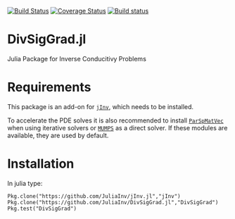[![Build Status](https://travis-ci.org/JuliaInv/DivSigGrad.jl.svg?branch=master)](https://travis-ci.org/JuliaInv/DivSigGrad.jl)
[![Coverage Status](https://coveralls.io/repos/github/JuliaInv/DivSigGrad.jl/badge.svg?branch=master)](https://coveralls.io/github/JuliaInv/DivSigGrad.jl?branch=master)
[![Build status](https://ci.appveyor.com/api/projects/status/rkal2ya6u0vd0vl0?svg=true)](https://ci.appveyor.com/project/lruthotto/divsiggrad-jl)


# DivSigGrad.jl
Julia Package for Inverse Conducitivy Problems

# Requirements
This package is an add-on for [`jInv`](https://github.com/JuliaInv/jInv.jl), which needs to be installed. 

To accelerate the PDE solves it is also recommended to install [`ParSpMatVec`](https://github.com/lruthotto/ParSpMatVec) when using iterative solvers or [`MUMPS`](https://github.com/JuliaSparse/MUMPS.jl) as a direct solver. If these modules are available, they are used by default.

# Installation

In julia type:

``` 
Pkg.clone("https://github.com/JuliaInv/jInv.jl","jInv")
Pkg.clone("https://github.com/JuliaInv/DivSigGrad.jl","DivSigGrad")
Pkg.test("DivSigGrad")
```
